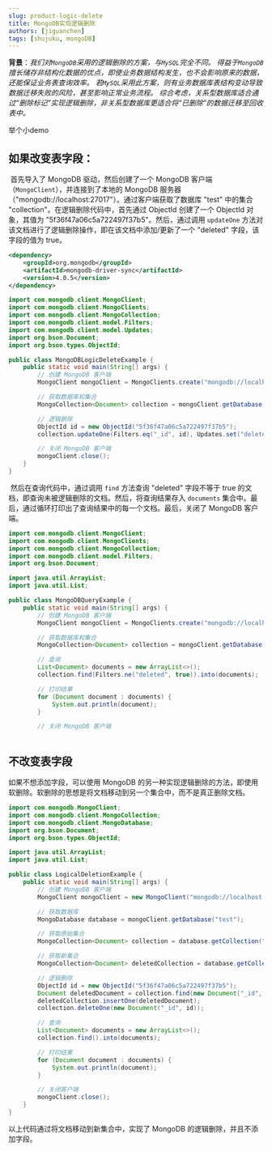 ```yaml
---
slug: product-logic-delete
title: MongoDB实现逻辑删除
authors: [jiguanchen]
tags: [shujuku, mongoDB]
---
```


**背景**：*我们对`MongoDB`采用的逻辑删除的方案，与`MySQL`完全不同。 得益于`MongoDB`擅长储存非结构化数据的优点，即使业务数据结构发生，也不会影响原来的数据，还能保证业务表查询效率。 若`MySQL`采用此方案，则有业务数据库表结构变动导致数据迁移失败的风险，甚至影响正常业务流程。 综合考虑，关系型数据库适合通过“删除标记”实现逻辑删除，非关系型数据库更适合将“已删除”的数据迁移至回收表中。*<!--more-->

举个小demo

## 如果改变表字段：

​		首先导入了 MongoDB 驱动，然后创建了一个 MongoDB 客户端（`MongoClient`），并连接到了本地的 MongoDB 服务器（"mongodb://localhost:27017"）。通过客户端获取了数据库 "test" 中的集合 "collection"。在逻辑删除代码中，首先通过 ObjectId 创建了一个 ObjectId 对象，其值为 "5f36f47a06c5a722497f37b5"。然后，通过调用 `updateOne` 方法对该文档进行了逻辑删除操作，即在该文档中添加/更新了一个 "deleted" 字段，该字段的值为 true。

```xml
<dependency>
    <groupId>org.mongodb</groupId>
    <artifactId>mongodb-driver-sync</artifactId>
    <version>4.0.5</version>
</dependency>
```

```java
import com.mongodb.client.MongoClient;
import com.mongodb.client.MongoClients;
import com.mongodb.client.MongoCollection;
import com.mongodb.client.model.Filters;
import com.mongodb.client.model.Updates;
import org.bson.Document;
import org.bson.types.ObjectId;

public class MongoDBLogicDeleteExample {
    public static void main(String[] args) {
        // 创建 MongoDB 客户端
        MongoClient mongoClient = MongoClients.create("mongodb://localhost:27017");

        // 获取数据库和集合
        MongoCollection<Document> collection = mongoClient.getDatabase("test").getCollection("collection");

        // 逻辑删除
        ObjectId id = new ObjectId("5f36f47a06c5a722497f37b5");
        collection.updateOne(Filters.eq("_id", id), Updates.set("deleted", true));

        // 关闭 MongoDB 客户端
        mongoClient.close();
    }
}
```

​		然后在查询代码中，通过调用 `find` 方法查询 "deleted" 字段不等于 true 的文档，即查询未被逻辑删除的文档。然后，将查询结果存入 `documents` 集合中。最后，通过循环打印出了查询结果中的每一个文档。最后，关闭了 MongoDB 客户端。

```java
import com.mongodb.client.MongoClient;
import com.mongodb.client.MongoClients;
import com.mongodb.client.MongoCollection;
import com.mongodb.client.model.Filters;
import org.bson.Document;

import java.util.ArrayList;
import java.util.List;

public class MongoDBQueryExample {
    public static void main(String[] args) {
        // 创建 MongoDB 客户端
        MongoClient mongoClient = MongoClients.create("mongodb://localhost:27017");

        // 获取数据库和集合
        MongoCollection<Document> collection = mongoClient.getDatabase("test").getCollection("collection");

        // 查询
        List<Document> documents = new ArrayList<>();
        collection.find(Filters.ne("deleted", true)).into(documents);

        // 打印结果
        for (Document document : documents) {
            System.out.println(document);
        }

        // 关闭 MongoDB 客户端
       

```

## 不改变表字段

如果不想添加字段，可以使用 MongoDB 的另一种实现逻辑删除的方法，即使用软删除。软删除的思想是将文档移动到另一个集合中，而不是真正删除文档。

```java
import com.mongodb.MongoClient;
import com.mongodb.client.MongoCollection;
import com.mongodb.client.MongoDatabase;
import org.bson.Document;
import org.bson.types.ObjectId;

import java.util.ArrayList;
import java.util.List;

public class LogicalDeletionExample {
    public static void main(String[] args) {
        // 创建 MongoDB 客户端
        MongoClient mongoClient = new MongoClient("mongodb://localhost:27017");

        // 获取数据库
        MongoDatabase database = mongoClient.getDatabase("test");

        // 获取原始集合
        MongoCollection<Document> collection = database.getCollection("collection");

        // 获取新集合
        MongoCollection<Document> deletedCollection = database.getCollection("deleted_collection");

        // 逻辑删除
        ObjectId id = new ObjectId("5f36f47a06c5a722497f37b5");
        Document deletedDocument = collection.find(new Document("_id", id)).first();
        deletedCollection.insertOne(deletedDocument);
        collection.deleteOne(new Document("_id", id));

        // 查询
        List<Document> documents = new ArrayList<>();
        collection.find().into(documents);

        // 打印结果
        for (Document document : documents) {
            System.out.println(document);
        }

        // 关闭客户端
        mongoClient.close();
    }
}

```

以上代码通过将文档移动到新集合中，实现了 MongoDB 的逻辑删除，并且不添加字段。

